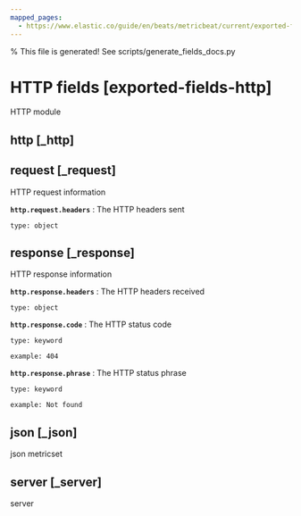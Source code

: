 ```yaml
---
mapped_pages:
  - https://www.elastic.co/guide/en/beats/metricbeat/current/exported-fields-http.html
---
```


% This file is generated! See scripts/generate_fields_docs.py

# HTTP fields [exported-fields-http]

HTTP module

## http [_http]



## request [_request]

HTTP request information

**`http.request.headers`**
:   The HTTP headers sent

    type: object


## response [_response]

HTTP response information

**`http.response.headers`**
:   The HTTP headers received

    type: object


**`http.response.code`**
:   The HTTP status code

    type: keyword

    example: 404


**`http.response.phrase`**
:   The HTTP status phrase

    type: keyword

    example: Not found


## json [_json]

json metricset

## server [_server]

server

